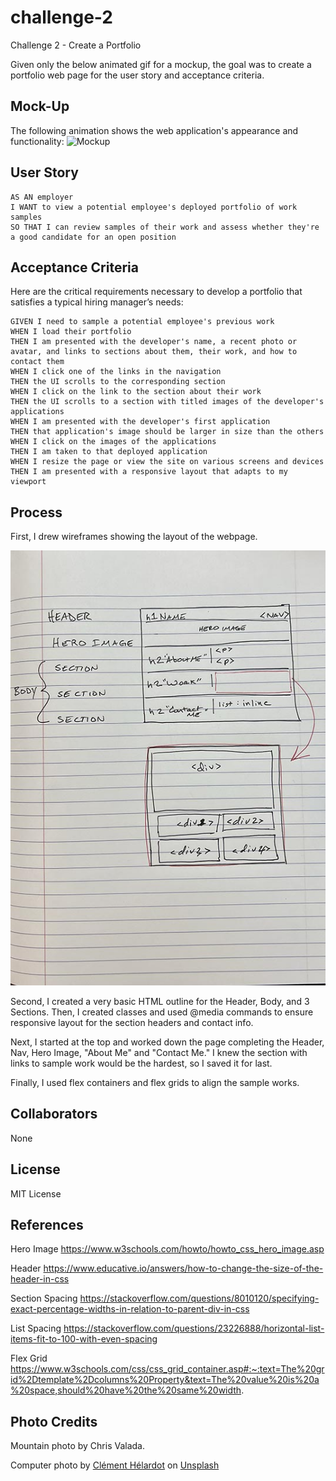 # challenge-2
Challenge 2 - Create a Portfolio

Given only the below animated gif for a mockup, the goal was to create a portfolio web page for the user story and acceptance criteria. 

## Mock-Up

The following animation shows the web application's appearance and functionality:
![Mockup](assets/02-advanced-css-homework-demo.gif)

## User Story

```
AS AN employer
I WANT to view a potential employee's deployed portfolio of work samples
SO THAT I can review samples of their work and assess whether they're a good candidate for an open position
```
## Acceptance Criteria

Here are the critical requirements necessary to develop a portfolio that satisfies a typical hiring manager’s needs:

```
GIVEN I need to sample a potential employee's previous work
WHEN I load their portfolio
THEN I am presented with the developer's name, a recent photo or avatar, and links to sections about them, their work, and how to contact them
WHEN I click one of the links in the navigation
THEN the UI scrolls to the corresponding section
WHEN I click on the link to the section about their work
THEN the UI scrolls to a section with titled images of the developer's applications
WHEN I am presented with the developer's first application
THEN that application's image should be larger in size than the others
WHEN I click on the images of the applications
THEN I am taken to that deployed application
WHEN I resize the page or view the site on various screens and devices
THEN I am presented with a responsive layout that adapts to my viewport
```

## Process

First, I drew wireframes showing the layout of the webpage. 

![Hand-drawn Wireframe](assets/wireframe.jpg)

Second, I created a very basic HTML outline for the Header, Body, and 3 Sections. Then, I created classes and used @media commands to ensure responsive layout for the section headers and contact info.

Next, I started at the top and worked down the page completing the Header, Nav, Hero Image, "About Me" and "Contact Me." I knew the section with links to sample work would be the hardest, so I saved it for last. 

Finally, I used flex containers and flex grids to align the sample works. 

## Collaborators
None

## License
MIT License

## References

Hero Image
https://www.w3schools.com/howto/howto_css_hero_image.asp

Header 
https://www.educative.io/answers/how-to-change-the-size-of-the-header-in-css

Section Spacing
https://stackoverflow.com/questions/8010120/specifying-exact-percentage-widths-in-relation-to-parent-div-in-css

List Spacing
https://stackoverflow.com/questions/23226888/horizontal-list-items-fit-to-100-with-even-spacing

Flex Grid
https://www.w3schools.com/css/css_grid_container.asp#:~:text=The%20grid%2Dtemplate%2Dcolumns%20Property&text=The%20value%20is%20a%20space,should%20have%20the%20same%20width.

## Photo Credits
Mountain photo by Chris Valada.

Computer photo by <a href="https://unsplash.com/@clemhlrdt?utm_source=unsplash&utm_medium=referral&utm_content=creditCopyText">Clément Hélardot</a> on <a href="https://unsplash.com/photos/95YRwf6CNw8?utm_source=unsplash&utm_medium=referral&utm_content=creditCopyText">Unsplash</a>
  